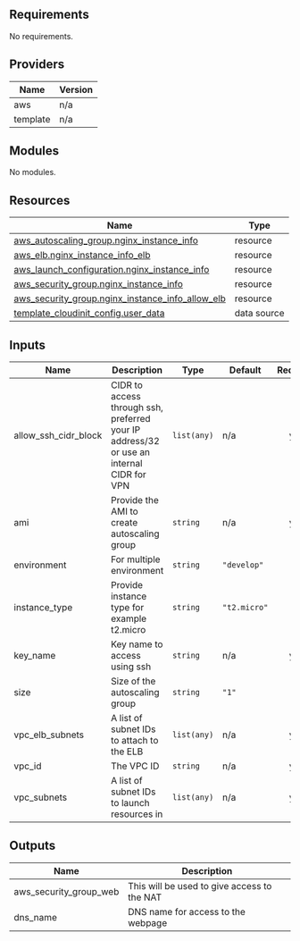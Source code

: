 <!-- BEGIN_TF_DOCS -->
## Requirements

No requirements.

## Providers

| Name | Version |
|------|---------|
| aws | n/a |
| template | n/a |

## Modules

No modules.

## Resources

| Name | Type |
|------|------|
| [aws_autoscaling_group.nginx_instance_info](https://registry.terraform.io/providers/hashicorp/aws/latest/docs/resources/autoscaling_group) | resource |
| [aws_elb.nginx_instance_info_elb](https://registry.terraform.io/providers/hashicorp/aws/latest/docs/resources/elb) | resource |
| [aws_launch_configuration.nginx_instance_info](https://registry.terraform.io/providers/hashicorp/aws/latest/docs/resources/launch_configuration) | resource |
| [aws_security_group.nginx_instance_info](https://registry.terraform.io/providers/hashicorp/aws/latest/docs/resources/security_group) | resource |
| [aws_security_group.nginx_instance_info_allow_elb](https://registry.terraform.io/providers/hashicorp/aws/latest/docs/resources/security_group) | resource |
| [template_cloudinit_config.user_data](https://registry.terraform.io/providers/hashicorp/template/latest/docs/data-sources/cloudinit_config) | data source |

## Inputs

| Name | Description | Type | Default | Required |
|------|-------------|------|---------|:--------:|
| allow\_ssh\_cidr\_block | CIDR to access through ssh, preferred your IP address/32 or use an internal CIDR for VPN | `list(any)` | n/a | yes |
| ami | Provide the AMI to create autoscaling group | `string` | n/a | yes |
| environment | For multiple environment | `string` | `"develop"` | no |
| instance\_type | Provide instance type for example t2.micro | `string` | `"t2.micro"` | no |
| key\_name | Key name to access using ssh | `string` | n/a | yes |
| size | Size of the autoscaling group | `string` | `"1"` | no |
| vpc\_elb\_subnets | A list of subnet IDs to attach to the ELB | `list(any)` | n/a | yes |
| vpc\_id | The VPC ID | `string` | n/a | yes |
| vpc\_subnets | A list of subnet IDs to launch resources in | `list(any)` | n/a | yes |

## Outputs

| Name | Description |
|------|-------------|
| aws\_security\_group\_web | This will be used to give access to the NAT |
| dns\_name | DNS name for access to the webpage |
<!-- END_TF_DOCS -->